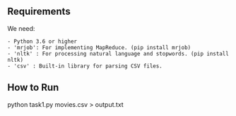 ## Requirements
We need:

	- Python 3.6 or higher
	- 'mrjob': For implementing MapReduce. (pip install mrjob)
	- 'nltk' : For processing natural language and stopwords. (pip install nltk)
	- 'csv' : Built-in library for parsing CSV files.

## How to Run
python task1.py movies.csv > output.txt
